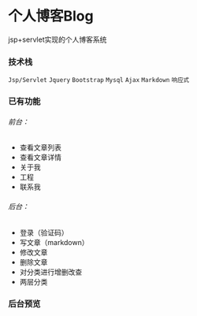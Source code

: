 # 个人博客Blog
jsp+servlet实现的个人博客系统

### 技术栈
`Jsp/Servlet` `Jquery`  `Bootstrap` `Mysql` `Ajax`  `Markdown`  `响应式`

### 已有功能
###### 前台：

* 查看文章列表
* 查看文章详情
* 关于我
* 工程
* 联系我

###### 后台：

* 登录（验证码）
* 写文章（markdown）
* 修改文章
* 删除文章
* 对分类进行增删改查
* 两层分类

### 后台预览



